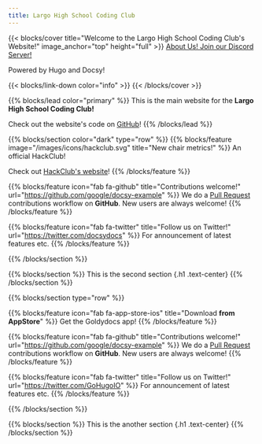 ```yaml
---
title: Largo High School Coding Club
---
```


{{< blocks/cover title="Welcome to the Largo High School Coding Club's Website!" image_anchor="top" height="full" >}}
<a class="btn btn-lg btn-primary me-3 mb-4" href="/about/">
  About Us! <i class="fas fa-arrow-alt-circle-right ms-2"></i>
</a>
<a class="btn btn-lg btn-secondary me-3 mb-4" href="https://discord.gg/FymjJ5nmNA">
  Join our Discord Server! <i class="fa-brands fa-discord"></i>
</a>
<p class="lead mt-5">Powered by Hugo and Docsy!</p>
{{< blocks/link-down color="info" >}}
{{< /blocks/cover >}}


{{% blocks/lead color="primary" %}}
This is the main website for the **Largo High School Coding Club!**

Check out the website's code on [GitHub](https://github.com/LHSCoding/main-website)!
{{% /blocks/lead %}}


{{% blocks/section color="dark" type="row" %}}
{{% blocks/feature image="/images/icons/hackclub.svg" title="New chair metrics!" %}}
An official HackClub!

Check out [HackClub's website](https://hackclub.com/)!
{{% /blocks/feature %}}


{{% blocks/feature icon="fab fa-github" title="Contributions welcome!" url="https://github.com/google/docsy-example" %}}
We do a [Pull Request](https://github.com/google/docsy-example/pulls) contributions workflow on **GitHub**. New users are always welcome!
{{% /blocks/feature %}}


{{% blocks/feature icon="fab fa-twitter" title="Follow us on Twitter!" url="https://twitter.com/docsydocs" %}}
For announcement of latest features etc.
{{% /blocks/feature %}}


{{% /blocks/section %}}


{{% blocks/section %}}
This is the second section
{.h1 .text-center}
{{% /blocks/section %}}


{{% blocks/section type="row" %}}

{{% blocks/feature icon="fab fa-app-store-ios" title="Download **from AppStore**" %}}
Get the Goldydocs app!
{{% /blocks/feature %}}

{{% blocks/feature icon="fab fa-github" title="Contributions welcome!"
    url="https://github.com/google/docsy-example" %}}
We do a [Pull Request](https://github.com/google/docsy-example/pulls)
contributions workflow on **GitHub**. New users are always welcome!
{{% /blocks/feature %}}

{{% blocks/feature icon="fab fa-twitter" title="Follow us on Twitter!"
    url="https://twitter.com/GoHugoIO" %}}
For announcement of latest features etc.
{{% /blocks/feature %}}

{{% /blocks/section %}}


{{% blocks/section %}}
This is the another section
{.h1 .text-center}
{{% /blocks/section %}}